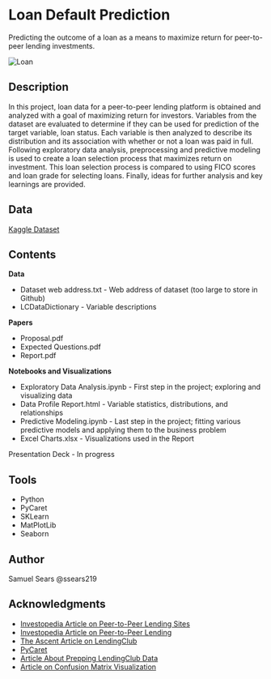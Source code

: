 # Loan Default Prediction

Predicting the outcome of a loan as a means to maximize return for peer-to-peer lending investments.

![Loan](https://cdn.pixabay.com/photo/2015/02/07/07/39/analysis-626881_960_720.jpg?raw=true)

## Description

In this project, loan data for a peer-to-peer lending platform is obtained and analyzed with a goal of maximizing return for investors. Variables from the dataset are evaluated to determine if they can be used for prediction of the target variable, loan status. Each variable is then analyzed to describe its distribution and its association with whether or not a loan was paid in full. Following exploratory data analysis, preprocessing and predictive modeling is used to create a loan selection process that maximizes return on investment. This loan selection process is compared to using FICO scores and loan grade for selecting loans. Finally, ideas for further analysis and key learnings are provided.

## Data

[Kaggle Dataset](https://www.kaggle.com/wordsforthewise/lending-club)

## Contents

**Data**  
* Dataset web address.txt - Web address of dataset (too large to store in Github)
* LCDataDictionary - Variable descriptions

**Papers**  
* Proposal.pdf
* Expected Questions.pdf
* Report.pdf

**Notebooks and Visualizations**
* Exploratory Data Analysis.ipynb - First step in the project; exploring and visualizing data
* Data Profile Report.html - Variable statistics, distributions, and relationships
* Predictive Modeling.ipynb - Last step in the project; fitting various predictive models and applying them to the business problem
* Excel Charts.xlsx - Visualizations used in the Report

Presentation Deck - In progress

## Tools
* Python
* PyCaret
* SKLearn
* MatPlotLib
* Seaborn

## Author

Samuel Sears @ssears219

## Acknowledgments

* [Investopedia Article on Peer-to-Peer Lending Sites](https://www.investopedia.com/articles/investing/092315/7-best-peertopeer-lending-websites.asp)
* [Investopedia Article on Peer-to-Peer Lending](https://www.investopedia.com/terms/p/peer-to-peer-lending.asp)
* [The Ascent Article on LendingClub](https://www.fool.com/the-ascent/personal-loans/articles/lendingclub-ending-its-p2p-lending-platform-now-what/)
* [PyCaret](https://pycaret.org/compare=models/)
* [Article About Prepping LendingClub Data](https://www.dataquest.io/blog/machine-learning-preparing-data/)
* [Article on Confusion Matrix Visualization](https://medium.com/@dtuk81/confusion-matrix-visualization-fc31e3f30fea)
